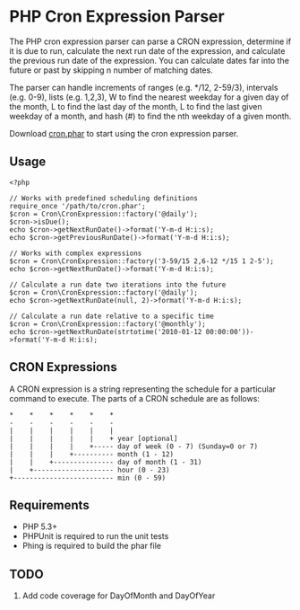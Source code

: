 PHP Cron Expression Parser
==========================

The PHP cron expression parser can parse a CRON expression, determine if it is
due to run, calculate the next run date of the expression, and calculate the previous
run date of the expression.  You can calculate dates far into the future or past by
skipping n number of matching dates.

The parser can handle increments of ranges (e.g. */12, 2-59/3), intervals (e.g. 0-9),
lists (e.g. 1,2,3), W to find the nearest weekday for a given day of the month, L to
find the last day of the month, L to find the last given weekday of a month, and hash
(#) to find the nth weekday of a given month.

Download [cron.phar](https://raw.github.com/mtdowling/cron-expression/master/build/cron.phar "cron.phar")  to start using the cron expression parser.

Usage
-----

    <?php

    // Works with predefined scheduling definitions
    require_once '/path/to/cron.phar';
    $cron = Cron\CronExpression::factory('@daily');
    $cron->isDue();
    echo $cron->getNextRunDate()->format('Y-m-d H:i:s);
    echo $cron->getPreviousRunDate()->format('Y-m-d H:i:s);

    // Works with complex expressions
    $cron = Cron\CronExpression::factory('3-59/15 2,6-12 */15 1 2-5');
    echo $cron->getNextRunDate()->format('Y-m-d H:i:s);

    // Calculate a run date two iterations into the future
    $cron = Cron\CronExpression::factory('@daily');
    echo $cron->getNextRunDate(null, 2)->format('Y-m-d H:i:s);

    // Calculate a run date relative to a specific time
    $cron = Cron\CronExpression::factory('@monthly');
    echo $cron->getNextRunDate(strtotime('2010-01-12 00:00:00'))->format('Y-m-d H:i:s);

CRON Expressions
----------------

A CRON expression is a string representing the schedule for a particular command to execute.  The parts of a CRON schedule are as follows:

    *    *    *    *    *    *
    -    -    -    -    -    -
    |    |    |    |    |    |
    |    |    |    |    |    + year [optional]
    |    |    |    |    +----- day of week (0 - 7) (Sunday=0 or 7)
    |    |    |    +---------- month (1 - 12)
    |    |    +--------------- day of month (1 - 31)
    |    +-------------------- hour (0 - 23)
    +------------------------- min (0 - 59)

Requirements
------------

- PHP 5.3+
- PHPUnit is required to run the unit tests
- Phing is required to build the phar file

TODO
----

1. Add code coverage for DayOfMonth and DayOfYear